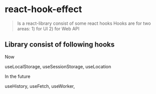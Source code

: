 # react-hook-effect

> Is a react-library consist of some react hooks 
> Hooks are for two areas: 1) for UI 2) for Web API

## Library consist of following hooks

Now

useLocalStorage, useSessionStorage, useLocation

In the future

useHistory, useFetch, useWorker, 